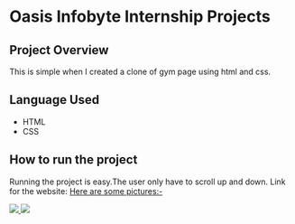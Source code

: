 # Oasis Infobyte Internship Projects
## Project Overview

This is simple when I created a clone of gym page using html and css.

## Language Used

<ul>
  <li> HTML </li>
  <li> CSS </li>
</ul>

## How to run the project

Running the project is easy.The user only have to scroll up and down.
Link for the website: <a href="https://imshe201.github.io/BharatIntern/">
Here are some pictures:-

<img src="C:\Users\hp\OneDrive\Pictures\Screenshots\Screenshot (9).png"/>
<img src="C:\Users\hp\OneDrive\Pictures\Screenshots\Screenshot (10).png"/>


